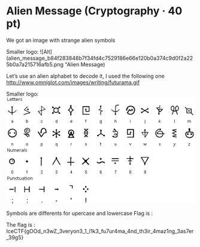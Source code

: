 # Alien Message (Cryptography · 40 pt)

We got an image with strange alien symbols

Smaller logo: ![Alt](alien_message_b84f283848b7f34fd4c7529186e66e120b0a374c9d0f2a225b0a7a215716afb5.png "Alien Message)

Let’s use an alien alphabet to decode it, I used the following one http://www.omniglot.com/images/writing/futurama.gif

Smaller logo: ![Alt](futurama.gif "Futurama")

Symbols are differents for upercase and lowercase Flag is : 

The flag is : IceCTF{gOOd_n3wZ_3veryon3_1_l1k3_fu7ur4ma_4nd_th3ir_4maz1ng_3as7er_39g5}
